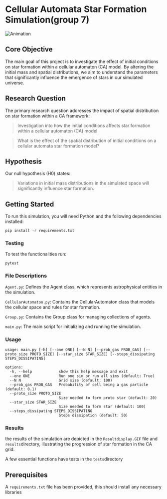 # Cellular Automata Star Formation Simulation(group 7)

![Animation](https://github.com/AdrianRue/Complex-Systems-Group-7/blob/main/Resultdisplay.GIF "Star Formation")

## Core Objective
The main goal of this project is to investigate the effect of initial conditions on star formation within a cellular automaton (CA) model. By altering the initial mass and spatial distributions, we aim to understand the parameters that significantly influence the emergence of stars in our simulated universe.

## Research Question
The primary research question addresses the impact of spatial distribution on star formation within a CA framework:
> Investigation into how the initial conditions affects star formation within a cellular automaton (CA) model 

> What is the effect of the spatial distribution of initial conditions on a cellular automata star formation model?


## Hypothesis
Our null hypothesis (H0) states:
> Variations in initial mass distributions in the simulated space will significantly influence star formation.


## Getting Started
To run this simulation, you will need Python and the following dependencies installed:
```
pip install -r requirements.txt
```

### Testing
To test the functionalities run:
```
pytest
```

### File Descriptions
`Agent.py`: Defines the Agent class, which represents astrophysical entities in the simulation.

`CellularAutomaton.py`: Contains the CellularAutomaton class that models the cellular space and rules for star formation.

`Group.py`: Contains the Group class for managing collections of agents.

`main.py`: The main script for initializing and running the simulation.

### Usage
```
usage: main.py [-h] [--one ONE] [--N N] [--prob_gas PROB_GAS] [--proto_size PROTO_SIZE] [--star_size STAR_SIZE] [--steps_dissipating STEPS_DISSIPATING]

options:
  -h, --help            show this help message and exit
  --one ONE             Run one sim or run all sims (default: True)
  --N N                 Grid size (default: 100)
  --prob_gas PROB_GAS   Probability of cell being a gas particle (default: 0.1)
  --proto_size PROTO_SIZE
                        Size needed to form proto star (default: 20)
  --star_size STAR_SIZE
                        Size needed to form star (default: 100)
  --steps_dissipating STEPS_DISSIPATING
                        Steps dissipation (default: 50)
```


### Results
the results of the simulation are depicted in the `Resultdisplay.GIF` file and `results`directory, illustrating the progression of star formation in the CA grid.


A few essential functions have tests in the `tests`directory

## Prerequisites
A `requirements.txt` file has been provided, this should install any necessary libraries





























